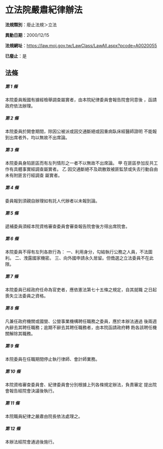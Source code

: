 # 立法院嚴肅紀律辦法

**法規類別**：廢止法規＞立法

**異動日期**：2000/12/15  

**法規網址**：https://law.moj.gov.tw/LawClass/LawAll.aspx?pcode=A0020055

**已廢止**：是



## 法條
##### 第 1 條
本院委員叛國有據經檢舉調查屬實者，由本院紀律委員會報告院會同意後
，函請政府依法辦理。

##### 第 2 條
本院委員於開會期間，除因公被派或因交通斷絕或因重病臥床經醫師證明
不能報到出席者外，均以無故不出席論。

##### 第 3 條
本院委員身陷匪區而有左列情形之一者不以無故不出席論。
甲  在匪區參加反共工作有具體事實經調查屬實者。
乙  因交通斷絕不及疏散致被匪監禁或失去行動自由未有附匪言行經調查
    屬實者。

##### 第 4 條
委員報到須親自辦理如有託人代辦者以未報到論。

##### 第 5 條
遞補委員須經本院資格審查委員會審查報告院會後方得出席院會。

##### 第 6 條
本院委員不得有左列各款行為：
一、利用身分，勾結執行公務之人員，不法圖利。
二、洩露國家機密。
三、向外國申請永久居留。但僑選之立法委員不在此限。


##### 第 7 條
本院委員已經政府任命為官吏者，應依憲法第七十五條之規定，自其就職
之日起喪失立法委員之資格。

##### 第 8 條
凡兼任政府機關或國營、公營事業機構聘任職務之委員，應於本辦法通過
後兩週內辭去其聘任職務；逾期不辭去其聘任職務者，由本院函請政府轉
飭各該聘任機關解除其職務。

##### 第 9 條
本院委員在任職期間停止執行律師、會計師業務。

##### 第 10 條
本院資格審查委員會、紀律委員會分別根據上列各條規定辦法，負責審定
提出院會報告經院會決議後執行。

##### 第 11 條
本院職員紀律之嚴肅由院長依法處理之。

##### 第 12 條
本辦法經院會通過後施行。


